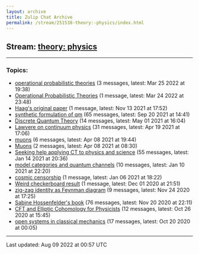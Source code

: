 ```yaml
---
layout: archive
title: Zulip Chat Archive
permalink: /stream/251538-theory:-physics/index.html
---
```


## Stream: [theory: physics](https://mattecapu.github.io/ct-zulip-archive/stream/251538-theory:-physics/index.html)
---

### Topics:

* [operational probabilistic theories](topic/topic_operational.20probabilistic.20theories.html) (3 messages, latest: Mar 25 2022 at 19:38)
* [Operational Probabilistic Theories](topic/topic_Operational.20Probabilistic.20Theories.html) (1 message, latest: Mar 24 2022 at 23:48)
* [Haag's original paper](topic/topic_Haag's.20original.20paper.html) (1 message, latest: Nov 13 2021 at 17:52)
* [synthetic formulation of qm](topic/topic_synthetic.20formulation.20of.20qm.html) (65 messages, latest: Sep 20 2021 at 14:41)
* [Discrete Quantum Theory](topic/topic_Discrete.20Quantum.20Theory.html) (14 messages, latest: May 01 2021 at 16:04)
* [Lawvere on continuum physics](topic/topic_Lawvere.20on.20continuum.20physics.html) (31 messages, latest: Apr 19 2021 at 17:06)
* [muons](topic/topic_muons.html) (6 messages, latest: Apr 08 2021 at 19:44)
* [Muons](topic/topic_Muons.html) (2 messages, latest: Apr 08 2021 at 08:30)
* [Seeking help applying CT to physics and science](topic/topic_Seeking.20help.20applying.20CT.20to.20physics.20and.20science.html) (55 messages, latest: Jan 14 2021 at 20:36)
* [model categories and quantum channels](topic/topic_model.20categories.20and.20quantum.20channels.html) (10 messages, latest: Jan 10 2021 at 22:20)
* [cosmic censorship](topic/topic_cosmic.20censorship.html) (1 message, latest: Jan 06 2021 at 18:22)
* [Weird checkerboard result](topic/topic_Weird.20checkerboard.20result.html) (1 message, latest: Dec 01 2020 at 21:51)
* [zig-zag identity as Feynman diagram](topic/topic_zig-zag.20identity.20as.20Feynman.20diagram.html) (9 messages, latest: Nov 24 2020 at 17:25)
* [Sabine Hossenfelder's book](topic/topic_Sabine.20Hossenfelder's.20book.html) (76 messages, latest: Nov 20 2020 at 22:11)
* [CFT and Elliptic Cohomology for Physicists](topic/topic_CFT.20and.20Elliptic.20Cohomology.20for.20Physicists.html) (12 messages, latest: Oct 26 2020 at 15:45)
* [open systems in classical mechanics](topic/topic_open.20systems.20in.20classical.20mechanics.html) (17 messages, latest: Oct 20 2020 at 00:05)

<hr><p>Last updated: Aug 09 2022 at 00:57 UTC</p>